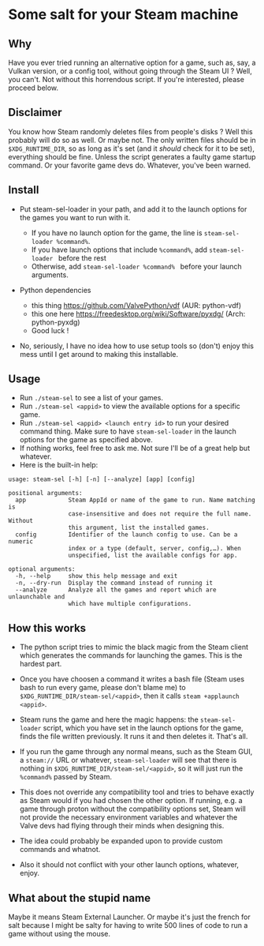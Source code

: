 # Some salt for your Steam machine

## Why

Have you ever tried running an alternative option for a game, such as, say, a
Vulkan version, or a config tool, without going through the Steam UI ? Well,
you can't. Not without this horrendous script. If you're interested, please
proceed below.

## Disclaimer

You know how Steam randomly deletes files from people's disks ? Well this
probably will do so as well. Or maybe not. The only written files should be in
`$XDG_RUNTIME_DIR`, so as long as it's set (and it *should* check for it to be
set), everything should be fine. Unless the script generates a faulty game
startup command. Or your favorite game devs do. Whatever, you've been warned.

## Install

- Put steam-sel-loader in your path, and add it to the launch options for the
  games you want to run with it.
  * If you have no launch option for the game, the line is `steam-sel-loader
    %command%`. 
  * If you have launch options that include `%command%`, add `steam-sel-loader
    ` before the rest
  * Otherwise, add `steam-sel-loader %command% ` before your launch arguments.

- Python dependencies
  * this thing https://github.com/ValvePython/vdf (AUR: python-vdf)
  * this one here https://freedesktop.org/wiki/Software/pyxdg/ (Arch: python-pyxdg)
  * Good luck !

- No, seriously, I have no idea how to use setup tools so (don't) enjoy this
  mess until I get around to making this installable. 

## Usage
- Run `./steam-sel` to see a list of your games.
- Run `./steam-sel <appid>` to view the available options for a specific game.
- Run `./steam-sel <appid> <launch entry id>` to run your desired command
  thing.  Make sure to have `steam-sel-loader` in the launch options for the
  game as specified above.
- If nothing works, feel free to ask me. Not sure I'll be of a great help but whatever.
- Here is the built-in help:
```text
usage: steam-sel [-h] [-n] [--analyze] [app] [config]

positional arguments:
  app            Steam AppId or name of the game to run. Name matching is
                 case-insensitive and does not require the full name. Without
                 this argument, list the installed games.
  config         Identifier of the launch config to use. Can be a numeric
                 index or a type (default, server, config,…). When
                 unspecified, list the available configs for app.

optional arguments:
  -h, --help     show this help message and exit
  -n, --dry-run  Display the command instead of running it
  --analyze      Analyze all the games and report which are unlaunchable and
                 which have multiple configurations.
```


## How this works

- The python script tries to mimic the black magic from the Steam client which
  generates the commands for launching the games. This is the hardest part.

- Once you have choosen a command it writes a bash file (Steam uses bash to run
  every game, please don't blame me) to `$XDG_RUNTIME_DIR/steam-sel/<appid>`,
  then it calls `steam +applaunch <appid>`.

- Steam runs the game and here the magic happens: the `steam-sel-loader`
  script, which you have set in the launch options for the game, finds the file
  written previously. It runs it and then deletes it. That's all.

- If you run the game through any normal means, such as the Steam GUI, a `steam://`
  URL or whatever, `steam-sel-loader` will see that there is nothing in
  `$XDG_RUNTIME_DIR/steam-sel/<appid>`, so it will just run the `%command%`
  passed by Steam.

- This does not override any compatibility tool and tries to behave exactly as
  Steam would if you had chosen the other option. If running, e.g. a game through
  proton without the compatibility options set, Steam will not provide the
  necessary environment variables and whatever the Valve devs had flying through
  their minds when designing this.

- The idea could probably be expanded upon to provide custom commands and whatnot.

- Also it should not conflict with your other launch options, whatever, enjoy.

## What about the stupid name

Maybe it means Steam External Launcher. Or maybe it's just the french for salt
because I might be salty for having to write 500 lines of code to run a game
without using the mouse.
